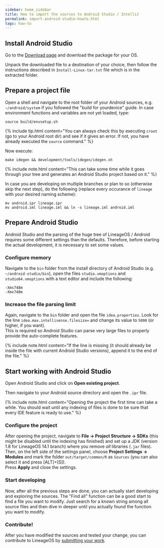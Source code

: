 ```yaml
---
sidebar: home_sidebar
title: How to import the sources to Android Studio / IntelliJ
permalink: import-android-studio-howto.html
tags: how-to
---
```


## Install Android Studio

Go to the [Download page](https://developer.android.com/studio/index.html#downloads) and download the package for your OS.

Unpack the downloaded file to a destination of your choice, then follow the instructions described in `Install-Linux-tar.txt` file which is in the extracted folder.


## Prepare a project file

Open a shell and navigate to the root folder of your Android sources, e.g. `~/android/system` if you followed the "build for yourdevice" guide.
In case environment functions and variables are not yet loaded, type:

```
source build/envsetup.sh
```

{% include tip.html content="You can always check this by executing `croot` (go to your Android root dir) and see if it gives an error. If not, you have already executed the `source` command." %}

Now execute:

```
make idegen && development/tools/idegen/idegen.sh
```

{% include note.html content="This can take some time while it goes through your tree and generates an Android Studio project based on it." %}

In case you are developing on multiple branches or plan to so (otherwise skip the next step), do the following (replace every occurance of `lineage` with your desired naming scheme):

```
mv android.ipr lineage.ipr
mv android.iml lineage.iml && ln -s lineage.iml android.iml
```

## Prepare Android Studio

Android Studio and the parsing of the huge tree of LineageOS / Android requires some different settings than the defaults. Therefore, before starting the actual development, it is necessary to set some values.

### Configure memory

Navigate to the `bin` folder from the install directory of Android Studio (e.g. `~/android-studio/bin`), open the files `studio.vmoptions` and `studio64.vmoptions` with a text editor and include the following:

```
-Xms748m
-Xmx748m
```

### Increase the file parsing limit

Again, navigate to the `bin` folder and open the file `idea.properties`. Look for the line `idea.max.intellisense.filesize=` and change its value to `5000` (or higher, if you want).  
This is required so Android Studio can parse very large files to properly provide the auto-complete features.

{% include note.html content="If the line is missing (it should already be inside the file with current Android Studio versions), append it to the end of the file." %}

## Start working with Android Studio

Open Android Studio and click on **Open existing project**.

Then navigate to your Android source directory and open the `.ipr` file.

{% include note.html content="Opening the project the first time can take a while. You should wait until any indexing of files is done to be sure that every IDE feature is ready to use." %}

### Configure the project

After opening the project, navigate to **File -> Project Structure -> SDKs** (this might be disabled until the indexing has finished) and set up a JDK (version 1.8 for LineageOS 14.1 branch) where you remove _all_ libraries (`.jar` files).  
Then, on the left side of the settings panel, choose **Project Settings -> Modules** and mark the folder `out/target/common/R` as `Sources` (you can also select it and press [ALT]+[S]).  
Press **Apply** and close the settings.

### Start developing

Now, after all the previous steps are done, you can actually start developing and exploring the sources. The "Find all" function can be a good start to find a file you want to modify. Just search for a known string among all source files and then dive in deeper until you actually found the function you want to modify.

### Contribute!

After you have modified the sources and tested your change, you can contribute to LineageOS by [submitting your work](http://wiki.lineageos.org/usinggerrit-howto.html#submitting-to-gerrit).
